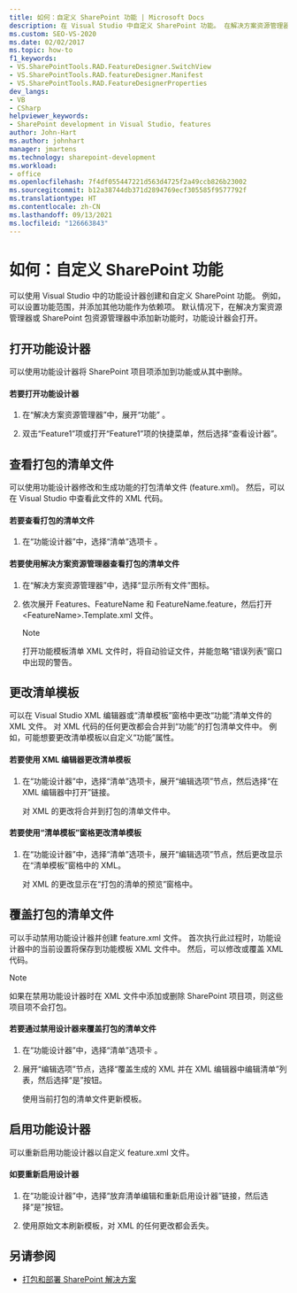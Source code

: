 ```yaml
---
title: 如何：自定义 SharePoint 功能 | Microsoft Docs
description: 在 Visual Studio 中自定义 SharePoint 功能。 在解决方案资源管理器或 SharePoint 包资源管理器中添加新功能时，功能设计器会打开。
ms.custom: SEO-VS-2020
ms.date: 02/02/2017
ms.topic: how-to
f1_keywords:
- VS.SharePointTools.RAD.FeatureDesigner.SwitchView
- VS.SharePointTools.RAD.featureDesigner.Manifest
- VS.SharePointTools.RAD.FeatureDesignerProperties
dev_langs:
- VB
- CSharp
helpviewer_keywords:
- SharePoint development in Visual Studio, features
author: John-Hart
ms.author: johnhart
manager: jmartens
ms.technology: sharepoint-development
ms.workload:
- office
ms.openlocfilehash: 7f4df055447221d563d4725f2a49ccb826b23002
ms.sourcegitcommit: b12a38744db371d2894769ecf305585f9577792f
ms.translationtype: HT
ms.contentlocale: zh-CN
ms.lasthandoff: 09/13/2021
ms.locfileid: "126663843"
---
```

# <a name="how-to-customize-a-sharepoint-feature"></a>如何：自定义 SharePoint 功能
  可以使用 Visual Studio 中的功能设计器创建和自定义 SharePoint 功能。 例如，可以设置功能范围，并添加其他功能作为依赖项。 默认情况下，在解决方案资源管理器或 SharePoint 包资源管理器中添加新功能时，功能设计器会打开。

## <a name="opening-the-feature-designer"></a>打开功能设计器
 可以使用功能设计器将 SharePoint 项目项添加到功能或从其中删除。

#### <a name="to-open-the-feature-designer"></a>若要打开功能设计器

1. 在“解决方案资源管理器”中，展开“功能” 。

2. 双击“Feature1”项或打开“Feature1”项的快捷菜单，然后选择“查看设计器”。 

## <a name="view-the-packaged-manifest-file"></a>查看打包的清单文件
 可以使用功能设计器修改和生成功能的打包清单文件 (feature.xml)。 然后，可以在 Visual Studio 中查看此文件的 XML 代码。

#### <a name="to-view-the-packaged-manifest-file"></a>若要查看打包的清单文件

1. 在“功能设计器”中，选择“清单”选项卡 。

#### <a name="to-view-the-packaged-manifest-file-by-using-solution-explorer"></a>若要使用解决方案资源管理器查看打包的清单文件

1. 在“解决方案资源管理器”中，选择“显示所有文件”图标。

2. 依次展开 Features、FeatureName 和 FeatureName.feature，然后打开 \<FeatureName>.Template.xml 文件。

    > [!NOTE]
    > 打开功能模板清单 XML 文件时，将自动验证文件，并能忽略“错误列表”窗口中出现的警告。

## <a name="change-the-manifest-template"></a>更改清单模板
 可以在 Visual Studio XML 编辑器或“清单模板”窗格中更改“功能”清单文件的 XML 文件。 对 XML 代码的任何更改都会合并到“功能”的打包清单文件中。 例如，可能想要更改清单模板以自定义“功能”属性。

#### <a name="to-change-the-manifest-template-by-using-the-xml-editor"></a>若要使用 XML 编辑器更改清单模板

1. 在“功能设计器”中，选择“清单”选项卡，展开“编辑选项”节点，然后选择“在 XML 编辑器中打开”链接。   

     对 XML 的更改将合并到打包的清单文件中。

#### <a name="to-change-the-manifest-template-by-using-the-manifest-template-pane"></a>若要使用“清单模板”窗格更改清单模板

1. 在“功能设计器”中，选择“清单”选项卡，展开“编辑选项”节点，然后更改显示在“清单模板”窗格中的 XML。  

     对 XML 的更改显示在“打包的清单的预览”窗格中。

## <a name="overwrite-the-packaged-manifest-file"></a>覆盖打包的清单文件
 可以手动禁用功能设计器并创建 feature.xml 文件。 首次执行此过程时，功能设计器中的当前设置将保存到功能模板 XML 文件中。 然后，可以修改或覆盖 XML 代码。

> [!NOTE]
> 如果在禁用功能设计器时在 XML 文件中添加或删除 SharePoint 项目项，则这些项目项不会打包。

#### <a name="to-overwrite-packaged-manifest-file-by-disabling-the-designer"></a>若要通过禁用设计器来覆盖打包的清单文件

1. 在“功能设计器”中，选择“清单”选项卡 。

2. 展开“编辑选项”节点，选择“覆盖生成的 XML 并在 XML 编辑器中编辑清单”列表，然后选择“是”按钮。  

     使用当前打包的清单文件更新模板。

## <a name="enable-the-feature-designer"></a>启用功能设计器
 可以重新启用功能设计器以自定义 feature.xml 文件。

#### <a name="to-re-enable-the-designer"></a>如要重新启用设计器

1. 在“功能设计器”中，选择“放弃清单编辑和重新启用设计器”链接，然后选择“是”按钮。  

2. 使用原始文本刷新模板，对 XML 的任何更改都会丢失。

## <a name="see-also"></a>另请参阅
- [打包和部署 SharePoint 解决方案](../sharepoint/packaging-and-deploying-sharepoint-solutions.md)
